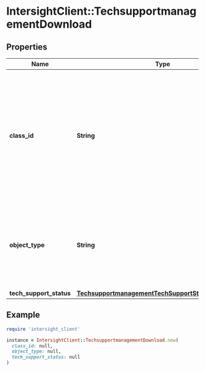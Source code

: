 # IntersightClient::TechsupportmanagementDownload

## Properties

| Name | Type | Description | Notes |
| ---- | ---- | ----------- | ----- |
| **class_id** | **String** | The fully-qualified name of the instantiated, concrete type. This property is used as a discriminator to identify the type of the payload when marshaling and unmarshaling data. | [default to &#39;techsupportmanagement.Download&#39;] |
| **object_type** | **String** | The fully-qualified name of the instantiated, concrete type. The value should be the same as the &#39;ClassId&#39; property. | [default to &#39;techsupportmanagement.Download&#39;] |
| **tech_support_status** | [**TechsupportmanagementTechSupportStatusRelationship**](TechsupportmanagementTechSupportStatusRelationship.md) |  | [optional] |

## Example

```ruby
require 'intersight_client'

instance = IntersightClient::TechsupportmanagementDownload.new(
  class_id: null,
  object_type: null,
  tech_support_status: null
)
```

